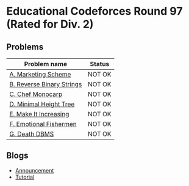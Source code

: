 # Educational Codeforces Round 97 (Rated for Div. 2)

## Problems

|Problem name|Status|
|------------|---------|
| [A. Marketing Scheme](problems/A._Marketing_Scheme.md)|NOT OK|
| [B. Reverse Binary Strings](problems/B._Reverse_Binary_Strings.md)|NOT OK|
| [C. Chef Monocarp](problems/C._Chef_Monocarp.md)|NOT OK|
| [D. Minimal Height Tree](problems/D._Minimal_Height_Tree.md)|NOT OK|
| [E. Make It Increasing](problems/E._Make_It_Increasing.md)|NOT OK|
| [F. Emotional Fishermen](problems/F._Emotional_Fishermen.md)|NOT OK|
| [G. Death DBMS](problems/G._Death_DBMS.md)|NOT OK|
## Blogs

- [Announcement](blogs/Announcement.md)
- [Tutorial](blogs/Tutorial.md)
